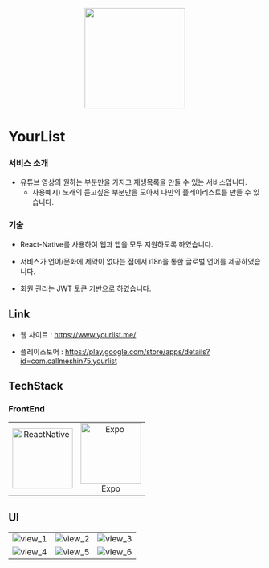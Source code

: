 <p align="center"><img width='200px' src="https://user-images.githubusercontent.com/31322144/144734753-907c6b18-d163-498b-b4ee-db2b18460dd8.png"></p>



# YourList

### 서비스 소개

-  유튜브 영상의 원하는 부분만을 가지고 재생목록을 만들 수 있는 서비스입니다.
   -  사용예시) 노래의 듣고싶은 부분만을 모아서 나만의 플레이리스트를 만들 수 있습니다.

### 기술

- React-Native를 사용하여 웹과 앱을 모두 지원하도록 하였습니다.

- 서비스가 언어/문화에 제약이 없다는 점에서 i18n을 통한 글로벌 언어를 제공하였습니다.

- 회원 관리는 JWT 토큰 기반으로 하였습니다.

  

## Link

- 웹 사이트 : https://www.yourlist.me/

- 플레이스토어 : https://play.google.com/store/apps/details?id=com.callmeshin75.yourlist



## TechStack

### FrontEnd

<table><tbody>
  <tr align="center" valign="middle">
    <td width="120">
      <a href="https://reactjs.org" target="_blank"> 
        <img src="https://user-images.githubusercontent.com/31322144/144734791-e61dcb24-e300-44e2-960d-7bb752f8fb68.png" alt="ReactNative" width="120" height="120"/> 
      </a>
    </td>
    <td width="120">
      <a href="https://expo.dev/" target="_blank"> 
        <img src="https://user-images.githubusercontent.com/31322144/144734794-24c0b304-6349-44a4-998e-e8e563646ef3.png" alt="Expo" width="120" height="120"/> 
      </a>
        <br>Expo
  </tr>
</tbody></table>



## UI



<table><tbody>
  <tr align="center" valign="middle">
    <td>
        <img src="https://user-images.githubusercontent.com/31322144/144734862-93eeaeb6-df01-4540-9fbc-168ef4a2e9e7.png" alt="view_1"/> 
    </td>
    <td>
        <img src="https://user-images.githubusercontent.com/31322144/144734903-cb0860ff-fe6c-4508-a6ed-82c714123e78.png" alt="view_2"/> 
      </td>
    <td>
        <img src="https://user-images.githubusercontent.com/31322144/144734913-9c7a23c9-07ee-4eb5-87f7-c084b4dad377.png" alt="view_3"/>
      </td>
  </tr>
    <tr align="center" valign="middle">
    <td>
        <img src="https://user-images.githubusercontent.com/31322144/144734924-d5826f4a-f64d-431d-8ccc-866a1b9bf460.png" alt="view_4"/> 
    </td>
    <td>
        <img src="https://user-images.githubusercontent.com/31322144/144734925-7f13c437-9b09-43a2-b7c5-49320c10299f.png" alt="view_5"/> 
      </td>
    <td>
        <img src="https://user-images.githubusercontent.com/31322144/144734926-bfa693f1-3e22-40ec-a71a-f4520a1f927f.png" alt="view_6"/>
      </td>
  </tr>
</tbody></table>

